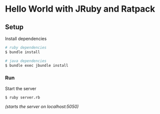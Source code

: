# Hello World with JRuby and Ratpack

## Setup

Install dependencies
```sh
# ruby dependencies
$ bundle install

# java dependencies
$ bundle exec jbundle install
```

### Run

Start the server

    $ ruby server.rb

*(starts the server on localhost:5050)*
